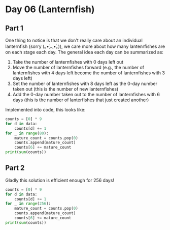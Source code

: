 # Day 06 (Lanternfish)

## Part 1

One thing to notice is that we don't really care about an individual lanternfish (sorry
(｡•́︿•̀｡)), we care more about how many lantenrfishes are on each stage each day. The
general idea each day can be summarized as:

1. Take the number of lanternfishes with 0 days left out
2. Move the number of lanternfishes forward (e.g., the number of lanternfishes with 4
   days left become the number of lanternfishes with 3 days left)
3. Set the number of lanternfishes with 8 days left as the 0-day number taken out (this
   is the number of new lanternfishes)
4. Add the 0-day number taken out to the number of lanternfishes with 6 days (this is
   the number of lanterfishes that just created another)

Implemented into code, this looks like:

```py
counts = [0] * 9
for d in data:
    counts[d] += 1
for _ in range(80):
    mature_count = counts.pop(0)
    counts.append(mature_count)
    counts[6] += mature_count
print(sum(counts))
```

## Part 2

Gladly this solution is efficient enough for 256 days!

```py
counts = [0] * 9
for d in data:
    counts[d] += 1
for _ in range(256):
    mature_count = counts.pop(0)
    counts.append(mature_count)
    counts[6] += mature_count
print(sum(counts))
```
